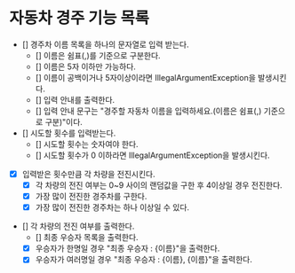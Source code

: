 # 자동차 경주 기능 목록
* [] 경주차 이름 목록을 하나의 문자열로 입력 받는다.
  * [] 이름은 쉼표(,)를 기준으로 구분한다.
  * [] 이름은 5자 이하만 가능하다.
  * [] 이름이 공백이거나 5자이상이라면 IllegalArgumentException을 발생시킨다.
  * [] 입력 안내를 출력한다.
  * [] 입력 안내 문구는 "경주할 자동차 이름을 입력하세요.(이름은 쉼표(,) 기준으로 구분)"이다.
* [] 시도할 횟수를 입력받는다.
  * [] 시도할 횟수는 숫자여야 한다.
  * [] 시도할 횟수가 0 이하라면 IllegalArgumentException을 발생시킨다.
* [X] 입력받은 횟수만큼 각 차량을 전진시킨다.
  * [X] 각 차량의 전진 여부는 0~9 사이의 랜덤값을 구한 후 4이상일 경우 전진한다. 
  * [X] 가장 많이 전진한 경주차를 구한다.
  * [X] 가장 많이 전진한 경주차는 하나 이상일 수 있다.
* [] 각 차량의 전진 여부를 출력한다.
  * [] 최종 우승자 목록을 출력한다.
  * [X] 우승자가 한명일 경우 "최종 우승자 : {이름}"을 출력한다.
  * [X] 우승자가 여러명일 경우 "최종 우승자 : {이름}, {이름}"을 출력한다.